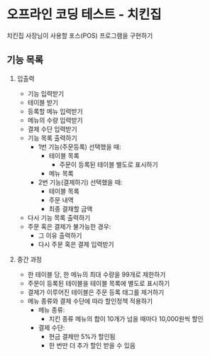 # 오프라인 코딩 테스트 - 치킨집
치킨집 사장님이 사용할 포스(POS) 프로그램을 구현하기

## 기능 목록
1. 입출력
    - 기능 입력받기
    - 테이블 받기
    - 등록할 메뉴 입력받기
    - 메뉴의 수량 입력받기
    - 결제 수단 입력받기
    - 기능 목록 출력하기
        - 1번 기능(주문등록) 선택했을 때:
            - 테이블 목록
                - 주문이 등록된 테이블 별도로 표시하기
            - 메뉴 목록
        - 2번 기능(결제하기) 선택했을 때:
            - 테이블 목록
            - 주문 내역
            - 최종 결재할 금액
    - 다시 기능 목록 출력하기
    - 주문 혹은 결제가 불가능한 경우:
        - 그 이유 출력하기
        - 다시 주문 혹은 결제 입력받기
    
2. 중간 과정
    - 한 테이블 당, 한 메뉴의 최대 수량을 99개로 제한하기
    - 주문이 등록된 테이블을 테이블 목록에 별도로 표시하기
    - 결제가 이루어진 테이블은 주문 등록 태그를 제거하기
    - 메뉴 종류와 결제 수단에 따라 할인정책 적용하기
        - 메뉴 종류: 
            - 치킨 종류 메뉴의 합이 10개가 넘을 때마다 10,000원씩 할인
        - 결제 수단: 
            - 현금 결제만 5%가 할인됨
            - 한 번만 더 추가 할인 받을 수 있음
    
        
